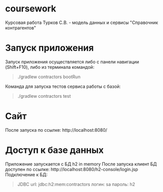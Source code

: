 # coursework
Курсовая работа Турков С.В. - модель данных и сервисы "Справочник контрагентов"

# Запуск приложения
Запуск приложения осуществляется либо с панели навигации (Shift+F10), либо из терминала командой:
> ./gradlew contractors bootRun

Команда для запуска тестов сервиса работы с базой:
> ./gradlew contractors test

# Сайт 
После запуска по ссылке: http://localhost:8080/

# Доступ к базе данных
Приложение запускается с БД h2 in memory
После запуска клиент БД доступен по ссылке: http://localhost:8080/h2-console/login.jsp
Подключение к БД:
>JDBC url: jdbc:h2:mem:contractors
>логин: sa
>пароль: h2
